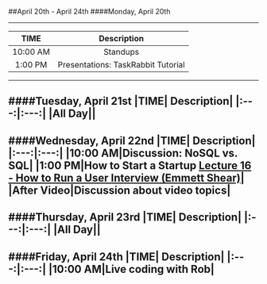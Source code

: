##April 20th - April 24th
####Monday, April 20th

---
|TIME| Description|
|:---:|:---:|
|10:00 AM|Standups|
|1:00 PM|Presentations: TaskRabbit Tutorial|
---
####Tuesday, April 21st
|TIME| Description|
|:---:|:---:|
|All Day||
---
####Wednesday, April 22nd
|TIME| Description|
|:---:|:---:|
|10:00 AM|Discussion: NoSQL vs. SQL|
|1:00 PM|How to Start a Startup [Lecture 16 - How to Run a User Interview (Emmett Shear)](https://www.youtube.com/watch?v=qAws7eXItMk)|
|After Video|Discussion about video topics|
---
####Thursday, April 23rd
|TIME| Description|
|:---:|:---:|
|All Day||
---
####Friday, April 24th
|TIME| Description|
|:---:|:---:|
|10:00 AM|Live coding with Rob|
---
